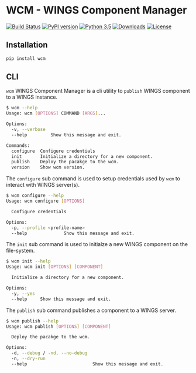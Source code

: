 # WCM - WINGS Component Manager

[![Build Status](https://travis-ci.org/mintproject/wcm.svg?branch=master)](https://travis-ci.org/mintproject/wcm)
[![PyPI version](https://badge.fury.io/py/wcm.svg)](https://pypi.org/project/wcm/)
[![Python 3.5](https://img.shields.io/pypi/pyversions/wcm.svg)](https://www.python.org/downloads/release/python-350/)
[![Downloads](https://img.shields.io/pypi/dm/wcm.svg)](https://pypi.org/project/wcm/)
[![License](https://img.shields.io/badge/License-Apache%202.0-blue.svg)](https://opensource.org/licenses/Apache-2.0)


## Installation

```bash
pip install wcm
```


## CLI

`wcm` WINGS Component Manager is a cli utility to `publish` WINGS component to a WINGS instance.

```bash
$ wcm --help
Usage: wcm [OPTIONS] COMMAND [ARGS]...

Options:
  -v, --verbose
  --help         Show this message and exit.

Commands:
  configure  Configure credentials
  init       Initialize a directory for a new component.
  publish    Deploy the pacakge to the wcm.
  version    Show wcm version.
```

The `configure` sub command is used to setup credentials used by `wcm` to interact with WINGS server(s).

```bash
$ wcm configure --help
Usage: wcm configure [OPTIONS]

  Configure credentials

Options:
  -p, --profile <profile-name>
  --help              Show this message and exit.
```

The `init` sub command is used to initialze a new WINGS component on the file-system.

```bash
$ wcm init --help
Usage: wcm init [OPTIONS] [COMPONENT]

  Initialize a directory for a new component.

Options:
  -y, --yes
  --help     Show this message and exit.
```

The `publish` sub command publishes a component to a WINGS server.

```bash
$ wcm publish --help
Usage: wcm publish [OPTIONS] [COMPONENT]

  Deploy the pacakge to the wcm.

Options:
  -d, --debug / -nd, --no-debug
  -n, --dry-run
  --help                         Show this message and exit.
```
